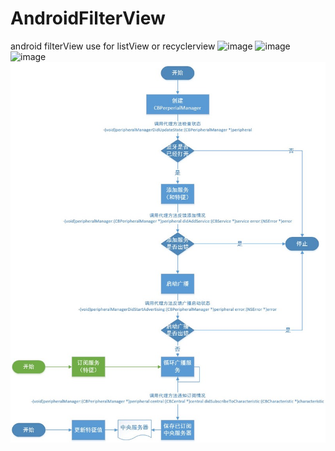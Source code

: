 # AndroidFilterView
android filterView  use for listView or recyclerview
![image](https://github.com/Ryanke/AndroidFilterView/tree/master/AdapterFilter/app/raw/b.png)
![image](https://github.com/Ryanke/AndroidFilterView/tree/master/AdapterFilter/app/raw/s.png)
![image](https://github.com/Ryanke/AndroidFilterView/tree/master/AdapterFilter/app/raw/README.gif)
![image](https://github.com/Ryanke/BlueToothPrinter/blob/master/BToothPrinter/1422503286295942.jpg)

 


